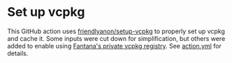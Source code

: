 # Set up vcpkg

This GitHub action uses
[friendlyanon/setup-vcpkg](https://github.com/friendlyanon/setup-vcpkg) to properly set up
vcpkg and cache it. Some inputs were cut down for simplification, but others were added to
enable using [Fantana's private vcpkg
registry](https://github.com/fantana21/vcpkg-registry). See [action.yml](action.yml) for
details.
